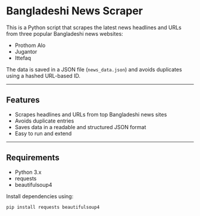 # Bangladeshi News Scraper

This is a Python script that scrapes the latest news headlines and URLs from three popular Bangladeshi news websites:

- Prothom Alo
- Jugantor
- Ittefaq

The data is saved in a JSON file (`news_data.json`) and avoids duplicates using a hashed URL-based ID.

---

## Features

- Scrapes headlines and URLs from top Bangladeshi news sites
- Avoids duplicate entries
- Saves data in a readable and structured JSON format
- Easy to run and extend

---

## Requirements

- Python 3.x
- requests
- beautifulsoup4

Install dependencies using:

```bash
pip install requests beautifulsoup4
```


